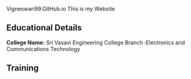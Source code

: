  Vigneswari99.GitHub.io
This is my Website  
## Educational Details ##
**College Name:** Sri Vasavi Engineering College 
Branch :Electronics and Communications Technology
## Training ## 


